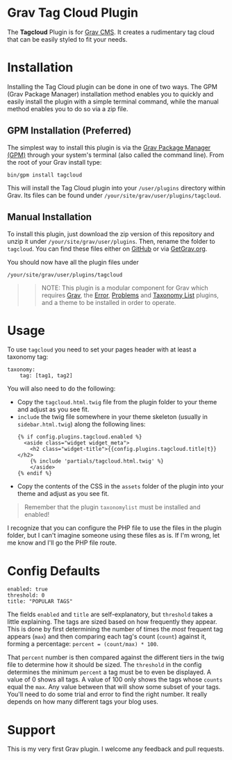 # Grav Tag Cloud Plugin

The **Tagcloud** Plugin is for [Grav CMS](http://github.com/getgrav/grav). It creates a rudimentary tag cloud that can be easily styled to fit your needs.

# Installation

Installing the Tag Cloud plugin can be done in one of two ways. The GPM (Grav Package Manager) installation method enables you to quickly and easily install the plugin with a simple terminal command, while the manual method enables you to do so via a zip file.

## GPM Installation (Preferred)

The simplest way to install this plugin is via the [Grav Package Manager (GPM)](http://learn.getgrav.org/advanced/grav-gpm) through your system's terminal (also called the command line).  From the root of your Grav install type:

    bin/gpm install tagcloud

This will install the Tag Cloud plugin into your `/user/plugins` directory within Grav. Its files can be found under `/your/site/grav/user/plugins/tagcloud`.

## Manual Installation

To install this plugin, just download the zip version of this repository and unzip it under `/your/site/grav/user/plugins`. Then, rename the folder to `tagcloud`. You can find these files either on [GitHub](https://github.com/getgrav/grav-plugin-taxonomylist) or via [GetGrav.org](http://getgrav.org/downloads/plugins#extras).

You should now have all the plugin files under

    /your/site/grav/user/plugins/tagcloud
	
>> NOTE: This plugin is a modular component for Grav which requires [Grav](http://github.com/getgrav/grav), the [Error](https://github.com/getgrav/grav-plugin-error), [Problems](https://github.com/getgrav/grav-plugin-problems) and [Taxonomy List](https://github.com/getgrav/grav-plugin-taxonomylist) plugins, and a theme to be installed in order to operate.

# Usage

To use `tagcloud` you need to set your pages header with at least a taxonomy tag:

```
taxonomy:
    tag: [tag1, tag2]
```

You will also need to do the following:

  - Copy the `tagcloud.html.twig` file from the plugin folder to your theme and adjust as you see fit.
  - `include` the twig file somewhere in your theme skeleton (usually in `sidebar.html.twig`) along the following lines:
    ```
    {% if config.plugins.tagcloud.enabled %}
      <aside class="widget widget_meta">
        <h2 class="widget-title">{{config.plugins.tagcloud.title|t}}</h2>
        {% include 'partials/tagcloud.html.twig' %}
        </aside>
    {% endif %}

    ```
  - Copy the contents of the CSS in the `assets` folder of the plugin into your theme and adjust as you see fit.

> Remember that the plugin `taxonomylist` must be installed and enabled!

I recognize that you can configure the PHP file to use the files in the plugin folder, but I can't imagine someone using these files as is. If I'm wrong, let me know and I'll go the PHP file route.

# Config Defaults
```
enabled: true
threshold: 0
title: "POPULAR TAGS"
```
The fields `enabled` and `title` are self-explanatory, but `threshold` takes a little explaining. The tags are sized based on how frequently they appear. This is done by first determining the number of times the *most* frequent tag appears (`max`) and then comparing each tag's count (`count`) against it, forming a percentage: `percent = (count/max) * 100`.

That `percent` number is then compared against the different tiers in the twig file to determine how it should be sized. The `threshold` in the config determines the minimum `percent` a tag must be to even be displayed. A value of 0 shows all tags. A value of 100 only shows the tags whose `counts` equal the `max`. Any value between that will show some subset of your tags. You'll need to do some trial and error to find the right number. It really depends on how many different tags your blog uses.

# Support

This is my very first Grav plugin. I welcome any feedback and pull requests.

